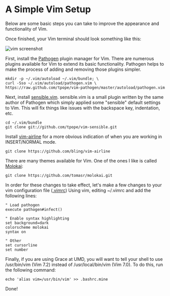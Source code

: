 A Simple Vim Setup
==================
Below are some basic steps you can take to improve the appearance and
functionality of Vim.

Once finished, your Vim terminal should look something like this:

![vim screenshot](https://raw.github.com/khughitt/688p-python/master/extra/vim_screenshot.png)

First, install the [Pathogen](https://github.com/tpope/vim-pathogen) plugin 
manager for Vim. There are numerous plugins available for Vim to extend its
basic functionality. Pathogen helps to make the process of adding and removing
those plugins simpler.

```
mkdir -p ~/.vim/autoload ~/.vim/bundle; \
curl -Sso ~/.vim/autoload/pathogen.vim \
https://raw.github.com/tpope/vim-pathogen/master/autoload/pathogen.vim
```

Next, install [sensible.vim](https://github.com/tpope/vim-sensible). 
sensible.vim is a small plugin written by the same author of Pathogen which
simply applied some "sensible" default settings to Vim. This will fix things
like issues with the backspace key, indentation, etc.

```
cd ~/.vim/bundle
git clone git://github.com/tpope/vim-sensible.git
```

Install [vim-airline](https://github.com/bling/vim-airline) for a more obvious
indication of when you are working in INSERT/NORMAL mode.

```
git clone https://github.com/bling/vim-airline
```

There are many themes available for Vim. One of the ones I like is called
[Molokai](https://github.com/tomasr/molokai):

```
git clone https://github.com/tomasr/molokai.git
```

In order for these changes to take effect, let's make a few changes to
your vim configuration file ([.vimrc](http://vimdoc.sourceforge.net/htmldoc/starting.html))
Using vim, editing ~/.vimrc and add the following lines:

```
" Load pathogen
execute pathogen#infect()

" Enable syntax highlighting
set background=dark                                                                                     
colorscheme molokai
syntax on

" Other
set cursorline
set number
```

Finally, if you are using Grace at UMD, you will want to tell your shell to
use /usr/bin/vim (Vim 7.2) instead of /usr/local/bin/vim (Vim 7.0). To do this,
run the following command:

```
echo 'alias vim=/usr/bin/vim' >> .bashrc.mine
```

Done!

